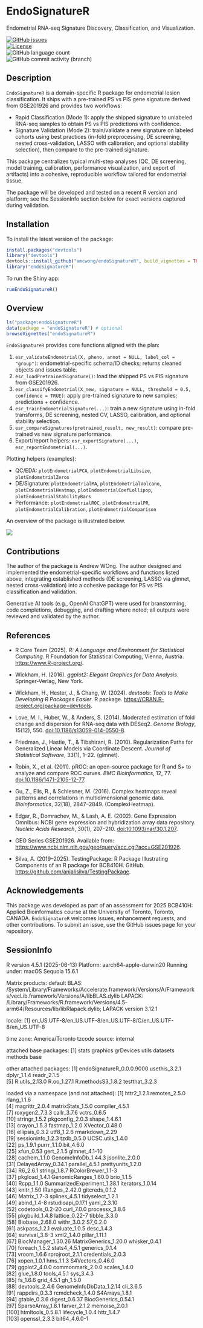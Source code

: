 <!-- README.md is generated from README.Rmd. Please edit that file -->

# EndoSignatureR

Endometrial RNA-seq Signature Discovery, Classification, and
Visualization.

<!-- badges: start -->

[![GitHub
issues](https://img.shields.io/github/issues/%3Camcwong%3E/endoSignatureR)](https://github.com/%3Camcwong%3E/endoSignatureR/issues)  
[![License](https://img.shields.io/badge/license-MIT-green)](./LICENSE)  
![GitHub language
count](https://img.shields.io/github/languages/count/%3Camcwong%3E/endoSignatureR)  
![GitHub commit activity
(branch)](https://img.shields.io/github/commit-activity/y/%3Camcwong%3E/endoSignatureR/main)

<!-- badges: end -->

## Description

`EndoSignatureR` is a domain-specific R package for endometrial lesion
classification. It ships with a pre-trained PS vs PIS gene signature
derived from GSE201926 and provides two workflows:

- Rapid Classification (Mode 1): apply the shipped signature to
  unlabeled RNA-seq samples to obtain PS vs PIS predictions with
  confidence.
- Signature Validation (Mode 2): train/validate a new signature on
  labeled cohorts using best practices (in-fold preprocessing, DE
  screening, nested cross-validation, LASSO with calibration, and
  optional stability selection), then compare to the pre-trained
  signature.

This package centralizes typical multi-step analyses (QC, DE screening,
model training, calibration, performance visualization, and export of
artifacts) into a cohesive, reproducible workflow tailored for
endometrial tissue.

The package will be developed and tested on a recent R version and
platform; see the SessionInfo section below for exact versions captured
during validation.

## Installation

To install the latest version of the package:

```r
install.packages("devtools")
library("devtools")
devtools::install_github("amcwong/endoSignatureR", build_vignettes = TRUE)
library("endoSignatureR")
```

To run the Shiny app:

```r
runEndoSignatureR()
```

## Overview

```r
ls("package:endoSignatureR")
data(package = "endoSignatureR") # optional
browseVignettes("endoSignatureR")
```

`EndoSignatureR` provides core functions aligned with the plan:

1.  `esr_validateEndometrial(X, pheno, annot = NULL, label_col = "group")`:
    endometrial-specific schema/ID checks; returns cleaned objects and
    issues table.
2.  `esr_loadPretrainedSignature()`: load the shipped PS vs PIS
    signature from GSE201926.
3.  `esr_classifyEndometrial(X_new, signature = NULL, threshold = 0.5, confidence = TRUE)`:
    apply pre-trained signature to new samples; predictions +
    confidence.
4.  `esr_trainEndometrialSignature(...)`: train a new signature using
    in-fold transforms, DE screening, nested CV, LASSO, calibration, and
    optional stability selection.
5.  `esr_compareSignatures(pretrained_result, new_result)`: compare
    pre-trained vs new signature performance.
6.  Export/report helpers: `esr_exportSignature(...)`,
    `esr_reportEndometrial(...)`.

Plotting helpers (examples):

- QC/EDA: `plotEndometrialPCA`, `plotEndometrialLibsize`,
  `plotEndometrialZeros`
- DE/Signature: `plotEndometrialMA`, `plotEndometrialVolcano`,
  `plotEndometrialHeatmap`, `plotEndometrialCoefLollipop`,
  `plotEndometrialStabilityBars`
- Performance: `plotEndometrialROC`, `plotEndometrialPR`,
  `plotEndometrialCalibration`, `plotEndometrialComparison`

An overview of the package is illustrated below.

![](./inst/extdata/Workflow.png)

## Contributions

The author of the package is Andrew WOng. The author designed and
implemented the endometrial-specific workflows and functions listed
above, integrating established methods (DE screening, LASSO via glmnet,
nested cross-validation) into a cohesive package for PS vs PIS
classification and validation.

Generative AI tools (e.g., OpenAI ChatGPT) were used for branstorming,
code completions, debugging, and drafting where noted; all outputs were
reviewed and validated by the author.

## References

- R Core Team (2025). _R: A Language and Environment for Statistical
  Computing_. R Foundation for Statistical Computing, Vienna, Austria.
  <https://www.R-project.org/>.

- Wickham, H. (2016). _ggplot2: Elegant Graphics for Data Analysis_.
  Springer-Verlag, New York.

- Wickham, H., Hester, J., & Chang, W. (2024). _devtools: Tools to Make
  Developing R Packages Easier_. R package.
  <https://CRAN.R-project.org/package=devtools>.

- Love, M. I., Huber, W., & Anders, S. (2014). Moderated estimation of
  fold change and dispersion for RNA-seq data with DESeq2. _Genome
  Biology_, 15(12), 550. <doi:10.1186/s13059-014-0550-8>.

- Friedman, J., Hastie, T., & Tibshirani, R. (2010). Regularization
  Paths for Generalized Linear Models via Coordinate Descent. _Journal
  of Statistical Software_, 33(1), 1–22. (glmnet).

- Robin, X., et al. (2011). pROC: an open-source package for R and S+ to
  analyze and compare ROC curves. _BMC Bioinformatics_, 12, 77.
  <doi:10.1186/1471-2105-12-77>.

- Gu, Z., Eils, R., & Schlesner, M. (2016). Complex heatmaps reveal
  patterns and correlations in multidimensional genomic data.
  _Bioinformatics_, 32(18), 2847–2849. (ComplexHeatmap).

- Edgar, R., Domrachev, M., & Lash, A. E. (2002). Gene Expression
  Omnibus: NCBI gene expression and hybridization array data repository.
  _Nucleic Acids Research_, 30(1), 207–210. <doi:10.1093/nar/30.1.207>.

- GEO Series GSE201926. Available from:
  <https://www.ncbi.nlm.nih.gov/geo/query/acc.cgi?acc=GSE201926>.

- Silva, A. (2019–2025). TestingPackage: R Package Illustrating
  Components of an R package for BCB410H. GitHub.
  <https://github.com/anjalisilva/TestingPackage>.

## Acknowledgements

This package was developed as part of an assessment for 2025 BCB410H:
Applied Bioinformatics course at the University of Toronto, Toronto,
CANADA. `EndoSignatureR` welcomes issues, enhancement requests, and
other contributions. To submit an issue, use the GitHub issues page for
your repository.

## SessionInfo

R version 4.5.1 (2025-06-13) Platform: aarch64-apple-darwin20 Running
under: macOS Sequoia 15.6.1

Matrix products: default BLAS:
/System/Library/Frameworks/Accelerate.framework/Versions/A/Frameworks/vecLib.framework/Versions/A/libBLAS.dylib
LAPACK:
/Library/Frameworks/R.framework/Versions/4.5-arm64/Resources/lib/libRlapack.dylib;
LAPACK version 3.12.1

locale: \[1\]
en_US.UTF-8/en_US.UTF-8/en_US.UTF-8/C/en_US.UTF-8/en_US.UTF-8

time zone: America/Toronto tzcode source: internal

attached base packages: \[1\] stats graphics grDevices utils datasets
methods base

other attached packages: \[1\] endoSignatureR_0.0.0.9000 usethis_3.2.1
dplyr_1.1.4 readr_2.1.5  
\[5\] R.utils_2.13.0 R.oo_1.27.1 R.methodsS3_1.8.2 testthat_3.2.3

loaded via a namespace (and not attached): \[1\] httr2_1.2.1
remotes_2.5.0 rlang_1.1.6  
\[4\] magrittr_2.0.4 matrixStats_1.5.0 compiler_4.5.1  
\[7\] roxygen2_7.3.3 callr_3.7.6 vctrs_0.6.5  
\[10\] stringr_1.5.2 pkgconfig_2.0.3 shape_1.4.6.1  
\[13\] crayon_1.5.3 fastmap_1.2.0 XVector_0.48.0  
\[16\] ellipsis_0.3.2 utf8_1.2.6 rmarkdown_2.29  
\[19\] sessioninfo_1.2.3 tzdb_0.5.0 UCSC.utils_1.4.0  
\[22\] ps_1.9.1 purrr_1.1.0 bit_4.6.0  
\[25\] xfun_0.53 gert_2.1.5 glmnet_4.1-10  
\[28\] cachem_1.1.0 GenomeInfoDb_1.44.3 jsonlite_2.0.0  
\[31\] DelayedArray_0.34.1 parallel_4.5.1 prettyunits_1.2.0  
\[34\] R6_2.6.1 stringi_1.8.7 RColorBrewer_1.1-3  
\[37\] pkgload_1.4.1 GenomicRanges_1.60.0 brio_1.1.5  
\[40\] Rcpp_1.1.0 SummarizedExperiment_1.38.1 iterators_1.0.14  
\[43\] knitr_1.50 IRanges_2.42.0 gitcreds_0.1.2  
\[46\] Matrix_1.7-3 splines_4.5.1 tidyselect_1.2.1  
\[49\] abind_1.4-8 rstudioapi_0.17.1 yaml_2.3.10  
\[52\] codetools_0.2-20 curl_7.0.0 processx_3.8.6  
\[55\] pkgbuild_1.4.8 lattice_0.22-7 tibble_3.3.0  
\[58\] Biobase_2.68.0 withr_3.0.2 S7_0.2.0  
\[61\] askpass_1.2.1 evaluate_1.0.5 desc_1.4.3  
\[64\] survival_3.8-3 xml2_1.4.0 pillar_1.11.1  
\[67\] BiocManager_1.30.26 MatrixGenerics_1.20.0 whisker_0.4.1  
\[70\] foreach_1.5.2 stats4_4.5.1 generics_0.1.4  
\[73\] vroom_1.6.6 rprojroot_2.1.1 credentials_2.0.3  
\[76\] xopen_1.0.1 hms_1.1.3 S4Vectors_0.46.0  
\[79\] ggplot2_4.0.0 commonmark_2.0.0 scales_1.4.0  
\[82\] glue_1.8.0 tools_4.5.1 sys_3.4.3  
\[85\] fs_1.6.6 grid_4.5.1 gh_1.5.0  
\[88\] devtools_2.4.6 GenomeInfoDbData_1.2.14 cli_3.6.5  
\[91\] rappdirs_0.3.3 rcmdcheck_1.4.0 S4Arrays_1.8.1  
\[94\] gtable_0.3.6 digest_0.6.37 BiocGenerics_0.54.1  
\[97\] SparseArray_1.8.1 farver_2.1.2 memoise_2.0.1  
\[100\] htmltools_0.5.8.1 lifecycle_1.0.4 httr_1.4.7  
\[103\] openssl_2.3.3 bit64_4.6.0-1
